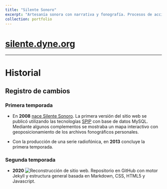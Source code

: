 ```yaml
---
title: "Silente Sonoro"
excerpt: "Artesanía sonora con narrativa y fonografía. Procesos de acción multidisplinaria y educación sobre imaginario acústico.<br/><img src='/images/ssban01.png'>"
collection: portfolio
---
```


# [silente.dyne.org](http://silente.dyne.org)

---

# Historial

## Registro de cambios

### Primera temporada

 - En __2008__ [nace Silente Sonoro](http://silente.tuxfamily.org/Nacimiento). La primera versión del sitio web se publicó utilizando las tecnologías [SPIP](https://spip.net) con base de datos MySQL. Mediante algunos complementos se mostraba un mapa interactivo con geoposicionamiento de los archivos fonográficos personales.

 - Con la producción de una serie radiofónica, en __2013__ concluye la primera temporada.

### Segunda temporada

- __2020__ ![Reconstrucción de sitio web](https://silente.dyne.org). Repositorio en GitHub con motor Jekyll y estructura general basada en Markdown, CSS, HTML5 y Javascript.

 
 
